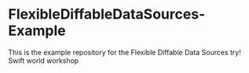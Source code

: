 # FlexibleDiffableDataSources-Example
This is the example repository for the Flexible Diffable Data Sources try! Swift world workshop
